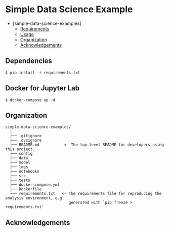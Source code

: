 # Simple Data Science Example


<!-- code_chunk_output -->

* [simple-data-science-examples]
	* [Requirements](#requirements)
	* [Usage](#how-to-run)
	* [Organization](#organization)
    * [Acknowledgements](#acknowledgements)

<!-- /code_chunk_output -->

## Dependencies
```
$ pip install -r requirements.txt
```

## Docker for Jupyter Lab
```
$ docker-compose up -d
```

## Organization

  ```
  simple-data-science-examples/
    │
    ├── .gitignore
    ├── .dvcignore
    ├── README.md           <- The top-level README for developers using this project.
    ├── config     
    ├── data   
    ├── model
    ├── logs
    ├── notebooks
    ├── src  
    ├── tests
    ├── docker-compose.yml
    ├── Dockerfile
    └── requirements.txt   <- The requirements file for reproducing the analysis environment, e.g.
                              generated with `pip freeze > requirements.txt`
  ```

## Acknowledgements
